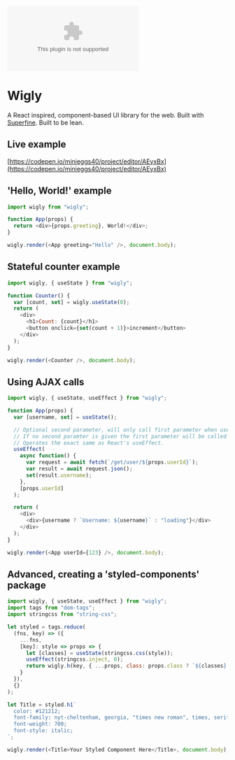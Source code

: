 [![gzip size](http://img.badgesize.io/https://unpkg.com/wigly/dist/wigly.es6.js.gz)](https://unpkg.com/wigly/dist/wigly.es6.js.gz)

# Wigly

A React inspired, component-based UI library for the web. Built with [Superfine](https://github.com/jorgebucaran/superfine/). Built to be lean.

## Live example

[https://codepen.io/minieggs40/project/editor/AEyxBx](https://codepen.io/minieggs40/project/editor/AEyxBx)

## 'Hello, World!' example

```javascript
import wigly from "wigly";

function App(props) {
  return <div>{props.greeting}, World!</div>;
}

wigly.render(<App greeting="Hello" />, document.body);
```

## Stateful counter example

```javascript
import wigly, { useState } from "wigly";

function Counter() {
  var [count, set] = wigly.useState(0);
  return (
    <div>
      <h1>Count: {count}</h1>
      <button onclick={set(count + 1)}>increment</button>
    </div>
  );
}

wigly.render(<Counter />, document.body);
```

## Using AJAX calls

```javascript
import wigly, { useState, useEffect } from "wigly";

function App(props) {
  var [username, set] = useState();

  // Optional second parameter, will only call first parameter when userId value changes.
  // If no second paramter is given the first parameter will be called after every render.
  // Operates the exact same as React's useEffect.
  useEffect(
    async function() {
      var request = await fetch(`/get/user/${props.userId}`);
      var result = await request.json();
      set(result.username);
    },
    [props.userId]
  );

  return (
    <div>
      <div>{username ? `Username: ${username}` : "loading"}</div>
    </div>
  );
}

wigly.render(<App userId={123} />, document.body);
```

## Advanced, creating a 'styled-components' package

```javascript
import wigly, { useState, useEffect } from "wigly";
import tags from "dom-tags";
import stringcss from "string-css";

let styled = tags.reduce(
  (fns, key) => ({
    ...fns,
    [key]: style => props => {
      let [classes] = useState(stringcss.css(style));
      useEffect(stringcss.inject, 0);
      return wigly.h(key, { ...props, class: props.class ? `${classes} ${props.class}` : classes });
    }
  }),
  {}
);

let Title = styled.h1`
  color: #121212;
  font-family: nyt-cheltenham, georgia, "times new roman", times, serif;
  font-weight: 700;
  font-style: italic;
`;

wigly.render(<Title>Your Styled Component Here</Title>, document.body);
```
